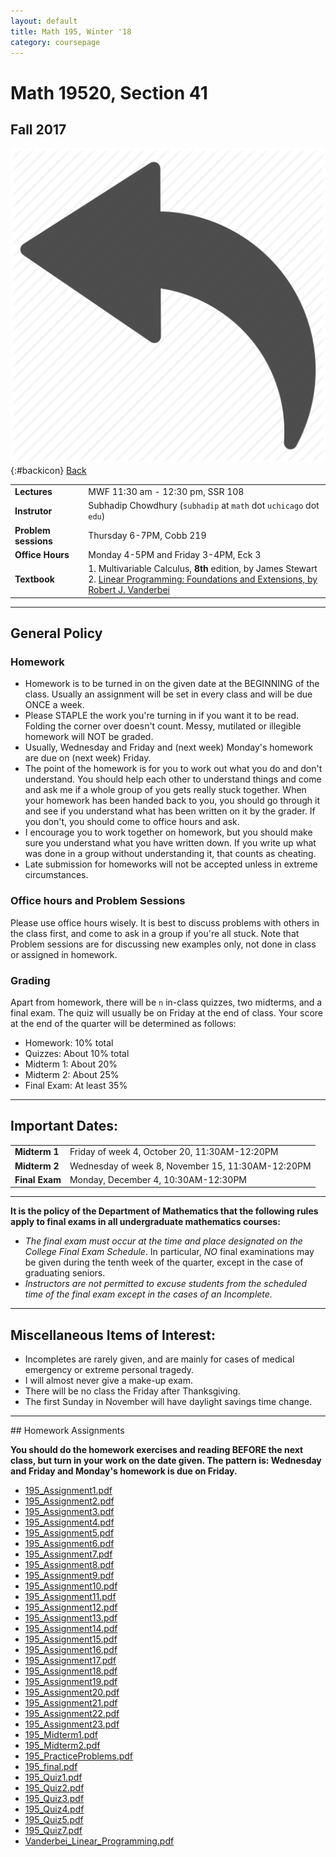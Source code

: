 ```yaml
---
layout: default
title: Math 195, Winter '18
category: coursepage
---
```


# Math 19520, Section 41
## Fall 2017
<div class="backlink">
 
  ![Back](/resources/back.png){:#backicon} [Back](/teaching) 
</div>  


|||
|---|---|
| **Lectures** | MWF	11:30 am - 12:30 pm,	SSR	108 |
| **Instrutor**| Subhadip Chowdhury (`subhadip` at `math` dot `uchicago` dot `edu`)|
| **Problem sessions**| Thursday 6-7PM, Cobb 219 |
| **Office Hours**| Monday 4-5PM and Friday 3-4PM, Eck 3 |
| **Textbook**| 1. Multivariable Calculus, __8th__ edition, by James Stewart <br>2. [Linear Programming: Foundations and Extensions, by Robert J. Vanderbei](Vanderbei_Linear_Programming.pdf)|


---

## General Policy

### Homework

* Homework is to be turned in on the given date at the BEGINNING of the class. Usually an assignment will be set in every class and will be due ONCE a week.
* Please STAPLE the work you're turning in if you want it to be read. Folding the corner over doesn't count. Messy, mutilated or illegible homework will NOT be graded.
* Usually, Wednesday and Friday and (next week) Monday's homework are due on (next week) Friday.
* The point of the homework is for you to work out what you do and don't understand. You should help each other to understand things and come and ask me if a whole group of you gets really stuck together. When your homework has been handed back to you, you should go through it and see if you understand what has been written on it by the grader. If you don't, you should come to office hours and ask.
* I encourage you to work together on homework, but you should make sure you understand what you have written down. If you write up what was done in a group without understanding it, that counts as cheating.
* Late submission for homeworks will not be accepted unless in extreme circumstances.

### Office hours and Problem Sessions

Please use office hours wisely. It is best to discuss problems with others in the class first, and come to ask in a group if you're all stuck. Note that Problem sessions are for discussing new examples only, not done in class or assigned in homework.

### Grading

Apart from homework, there will be `n` in-class quizzes, two midterms, and a final exam. The quiz will usually be on Friday at the end of class. Your score at the end of the quarter will be determined as follows:


+ Homework: 10% total
+ Quizzes: About 10% total
+ Midterm 1: About 20%
+ Midterm 2: About 25%
+ Final Exam: At least 35%


---

## Important Dates:

|||
|---|---|
| **Midterm 1** | Friday of week 4, October 20, 11:30AM-12:20PM |
| **Midterm 2** | Wednesday of week 8, November 15, 11:30AM-12:20PM |
| **Final Exam** | Monday, December 4, 10:30AM-12:30PM |


---

__It is the policy of the Department of Mathematics that the following rules apply to final exams in all undergraduate mathematics courses:__
+ _The final exam must occur at the time and place designated on the College Final Exam Schedule_. In particular, _NO_ final examinations may be given during the tenth week of the quarter, except in the case of graduating seniors.
+ _Instructors are not permitted to excuse students from the scheduled time of the final exam except in the cases of an Incomplete._

---


## Miscellaneous Items of Interest:
* Incompletes are rarely given, and are mainly for cases of medical emergency or extreme personal tragedy.
* I will almost never give a make-up exam.
* There will be no class the Friday after Thanksgiving.
* The first Sunday in November will have daylight savings time change.


---

<div class='anchor' id="assignments">
## Homework Assignments
</div>

__You should do the homework exercises and reading BEFORE the next class, but turn in your work on the date given. The pattern is: Wednesday and Friday and Monday's homework is due on Friday.__

+ [195_Assignment1.pdf](195_Assignment1.pdf) 
+ [195_Assignment2.pdf](195_Assignment2.pdf) 
+ [195_Assignment3.pdf](195_Assignment3.pdf) 
+ [195_Assignment4.pdf](195_Assignment4.pdf) 
+ [195_Assignment5.pdf](195_Assignment5.pdf) 
+ [195_Assignment6.pdf](195_Assignment6.pdf) 
+ [195_Assignment7.pdf](195_Assignment7.pdf) 
+ [195_Assignment8.pdf](195_Assignment8.pdf) 
+ [195_Assignment9.pdf](195_Assignment9.pdf) 
+ [195_Assignment10.pdf](195_Assignment10.pdf) 
+ [195_Assignment11.pdf](195_Assignment11.pdf) 
+ [195_Assignment12.pdf](195_Assignment12.pdf) 
+ [195_Assignment13.pdf](195_Assignment13.pdf) 
+ [195_Assignment14.pdf](195_Assignment14.pdf) 
+ [195_Assignment15.pdf](195_Assignment15.pdf) 
+ [195_Assignment16.pdf](195_Assignment16.pdf) 
+ [195_Assignment17.pdf](195_Assignment17.pdf) 
+ [195_Assignment18.pdf](195_Assignment18.pdf) 
+ [195_Assignment19.pdf](195_Assignment19.pdf) 
+ [195_Assignment20.pdf](195_Assignment20.pdf) 
+ [195_Assignment21.pdf](195_Assignment21.pdf) 
+ [195_Assignment22.pdf](195_Assignment22.pdf) 
+ [195_Assignment23.pdf](195_Assignment23.pdf) 
+ [195_Midterm1.pdf](195_Midterm1.pdf) 
+ [195_Midterm2.pdf](195_Midterm2.pdf) 
+ [195_PracticeProblems.pdf](195_PracticeProblems.pdf) 
+ [195_final.pdf](195_final.pdf) 
+ [195_Quiz1.pdf](195_Quiz1.pdf) 
+ [195_Quiz2.pdf](195_Quiz2.pdf) 
+ [195_Quiz3.pdf](195_Quiz3.pdf) 
+ [195_Quiz4.pdf](195_Quiz4.pdf) 
+ [195_Quiz5.pdf](195_Quiz5.pdf) 
+ [195_Quiz7.pdf](195_Quiz7.pdf) 
+ [Vanderbei_Linear_Programming.pdf](Vanderbei_Linear_Programming.pdf) 


